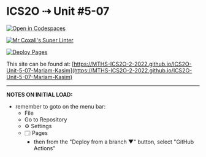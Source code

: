 # ICS2O ⇢ Unit #5-07

[![Open in Codespaces](https://classroom.github.com/assets/launch-codespace-7f7980b617ed060a017424585567c406b6ee15c891e84e1186181d67ecf80aa0.svg)](https://classroom.github.com/open-in-codespaces?assignment_repo_id=11147614)

[![Mr Coxall's Super Linter](https://github.com/MTHS-ICS2O-2-2022/ICS2O-Unit-5-07-Mariam-Kasim/workflows/Mr%20Coxall's%20Super%20Linter/badge.svg)](https://github.com/MTHS-ICS2O-2-2022/ICS2O-Unit-5-07-Mariam-Kasim/actions)

[![Deploy Pages](https://github.com/MTHS-ICS2O-2-2022/ICS2O-Unit-5-07-Mariam-Kasim/workflows/Deploy%20Pages/badge.svg)](https://github.com/MTHS-ICS2O-2-2022/ICS2O-Unit-5-07-Mariam-Kasim/actions)

This site can be found at: [https://MTHS-ICS2O-2-2022.github.io/ICS2O-Unit-5-07-Mariam-Kasim](https://MTHS-ICS2O-2-2022.github.io/ICS2O-Unit-5-07-Mariam-Kasim)

---

**NOTES ON INITIAL LOAD:**
- remember to goto on the menu bar:
  - File
  - Go to Repository
  - ⚙ Settings
  - 🗔 Pages
    - then from the "Deploy from a branch ▼" button, select "GitHub Actions"
